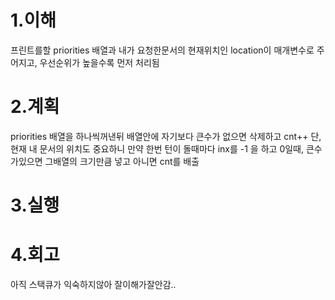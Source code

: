 1.이해
====
프린트를할 priorities 배열과 내가 요청한문서의 현재위치인 location이 매개변수로 주어지고, 우선순위가 높을수록 먼저 처리됨

2.계획
===
priorities 배열을 하나씩꺼낸뒤 배열안에 자기보다 큰수가 없으면 삭제하고 cnt++
단, 현재 내 문서의 위치도 중요하니 만약 한번 턴이 돌때마다 inx를 -1 을 하고 0일때, 큰수가있으면 그배열의 크기만큼 넣고 아니면 cnt를 배출

3.실행
====


4.회고
====
아직 스택큐가 익숙하지않아 잘이해가잘안감..